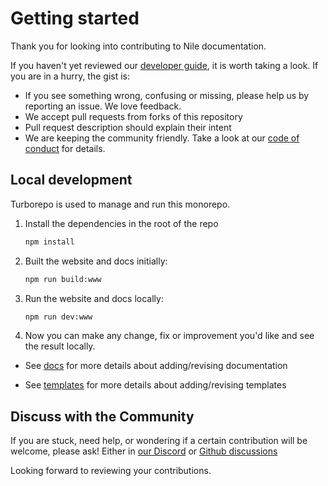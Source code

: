 # Getting started

Thank you for looking into contributing to Nile documentation.

If you haven't yet reviewed our [developer guide](../DEVELOPERS.md), it is worth taking a look. If you are in a hurry, the gist is:

- If you see something wrong, confusing or missing, please help us by reporting an issue. We love feedback.
- We accept pull requests from forks of this repository
- Pull request description should explain their intent
- We are keeping the community friendly. Take a look at our [code of conduct](../CODE_OF_CONDUCT.md) for details.

## Local development

Turborepo is used to manage and run this monorepo.

1. Install the dependencies in the root of the repo

   ```sh
   npm install
   ```

2. Built the website and docs initially:

   ```sh
   npm run build:www
   ```

3. Run the website and docs locally:

   ```sh
   npm run dev:www
   ```

4. Now you can make any change, fix or improvement you'd like and see the result locally.

- See [docs](./app/docs/README.md) for more details about adding/revising documentation

- See [templates](./app/templates/README.md) for more details about adding/revising templates

## Discuss with the Community

If you are stuck, need help, or wondering if a certain contribution will be welcome, please ask! Either in [our Discord](https://discord.com/invite/8UuBB84tTy) or [Github discussions](https://github.com/orgs/niledatabase/discussions)

Looking forward to reviewing your contributions.
